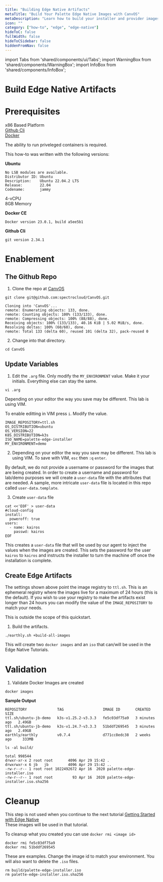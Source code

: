 ```yaml
---
title: "Building Edge Native Artifacts"
metaTitle: "Build Your Palette Edge Native Images with CanvOS"
metaDescription: "Learn how to build your installer and provider images using our CanvOS Github Repository"
icon: ""
category: ["how-to", "edge", "edge-native"]
hideToC: false
fullWidth: false
hideToCSidebar: false
hiddenFromNav: false
---
```


import Tabs from 'shared/components/ui/Tabs';
import WarningBox from 'shared/components/WarningBox';
import InfoBox from 'shared/components/InfoBox';

# Build Edge Native Artifacts

# Prerequisites

x86 Based Platform  
[Github Cli](https://cli.github.com/manual/installation)  
[Docker](https://docs.docker.com/engine/install/)  

<InfoBox>

The ability to run priveleged containers is required.

</InfoBox>

This how-to was written with the following versions:

**Ubuntu**

```shell
No LSB modules are available.
Distributor ID: Ubuntu
Description:    Ubuntu 22.04.2 LTS
Release:        22.04
Codename:       jammy
```

4-vCPU  
8GB Memory  

**Docker CE**

```shell
Docker version 23.0.1, build a5ee5b1
```

**Github Cli**

```shell
git version 2.34.1
```

# Enablement

## The Github Repo

1. Clone the repo at [CanvOS](https://github.com/spectrocloud/CanvOS.git)

```shell
git clone git@github.com:spectrocloud/CanvOS.git
```

```shell
Cloning into 'CanvOS'...
remote: Enumerating objects: 133, done.
remote: Counting objects: 100% (133/133), done.
remote: Compressing objects: 100% (88/88), done.
Receiving objects: 100% (133/133), 40.16 KiB | 5.02 MiB/s, done.
Resolving deltas: 100% (60/60), done.
remote: Total 133 (delta 60), reused 101 (delta 32), pack-reused 0
```

2. Change into that directory.

```shell
cd CanvOS
```

## Update Variables

1. Edit the `.arg` file.  Only modify the `MY_ENVIRONMENT` value.  Make it your initials.  Everything else can stay the same.

```shell
vi .arg
```

Depending on your editor the way you save may be different.  This lab is using VIM.  

To enable editting in VIM press `i`.  Modify the value.

```shell
IMAGE_REPOSITORY=ttl.sh
OS_DISTRIBUTION=ubuntu
OS_VERSION=22
K8S_DISTRIBUTION=k3s
ISO_NAME=palette-edge-installer
MY_ENVIRONMENT=demo
```

2. Depending on your editor the way you save may be different.  This lab is using VIM.  To save with VIM, `esc` then `:q` `enter`.

By default, we do not provide a username or password for the images that are being created.  In order to create a username and password for lab/demo purposes we will create a `user-data` file with the attributes that are needed.  A sample, more intricate `user-data` file is located in this repo called `user-data.template`.

3. Create `user-data` file

```shell
cat <<'EOF' > user-data
#cloud-config
install:
  poweroff: true
users:
  - name: kairos
    passwd: kairos
EOF
```

This creates a `user-data` file that will be used by our agent to inject the values when the images are created.  This sets the password for the user `kairos` to `kairos` and instructs the installer to turn the machine off once the installation is complete.

## Create Edge Artifacts

<InfoBox>

The settings shown above point the image registry to `ttl.sh`.  This is an ephemeral registry where the images live for a maximum of 24 hours (this is the default).  If you wish to use your registry to make the artifacts exist longer than 24 hours you can modify the value of the `IMAGE_REPOSITORY` to match your needs.  

This is outside the scope of this quickstart.

</InfoBox>


1. Build the artifacts.

```shell
./earthly.sh +build-all-images
```

This will create two `docker images` and an `iso` that can/will be used in the Edge Native Tutorials.

# Validation

1. Validate Docker Images are created

```shell
docker images
```

**Sample Output**

```shell
REPOSITORY              TAG                  IMAGE ID       CREATED         SIZE
ttl.sh/ubuntu-jb-demo   k3s-v1.25.2-v3.3.3   fe5c03df75a9   3 minutes ago   2.49GB
ttl.sh/ubuntu-jb-demo   k3s-v1.24.7-v3.3.3   51bddf269545   3 minutes ago   2.49GB
earthly/earthly         v0.7.4               d771cc8edc38   2 weeks ago     333MB
```

```shell
ls -al build/
```

```shell
total 998544
drwxr-xr-x 2 root root       4096 Apr 29 15:42 .
drwxrwxr-x 6 jb   jb         4096 Apr 29 15:42 ..
-rw-r--r-- 1 root root 1022492672 Apr 16  2020 palette-edge-installer.iso
-rw-r--r-- 1 root root         93 Apr 16  2020 palette-edge-installer.iso.sha256
```

# Cleanup

This step is not used when you continue to the next tutorial [Getting Started with Edge Native](/knowledgebase/tutorials/edge-native/edge-native-do)  
These images will be used in that tutorial.

To cleanup what you created you can use `docker rmi <image id>`

```shell
docker rmi fe5c03df75a9
docker rmi 51bddf269545
```

These are examples.  Change the image id to match your environment.
You will also want to delete the `.iso` files.

```shell
rm build/palette-edge-installer.iso
rm palette-edge-installer.iso.sha256
```
